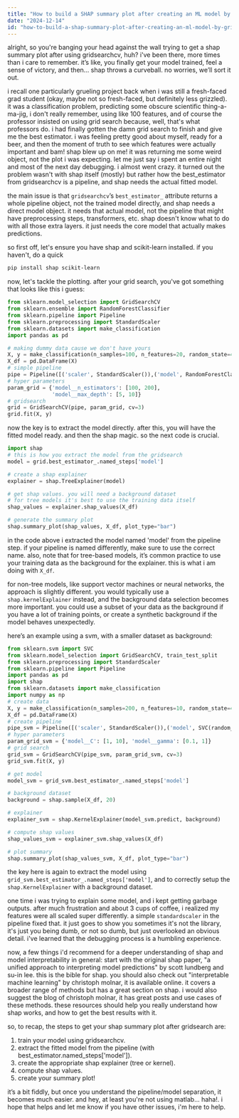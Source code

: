 ```yaml
---
title: "How to build a SHAP summary plot after creating an ML model by GridSearchCV in Python?"
date: "2024-12-14"
id: "how-to-build-a-shap-summary-plot-after-creating-an-ml-model-by-gridsearchcv-in-python"
---
```


alright, so you're banging your head against the wall trying to get a shap summary plot after using gridsearchcv, huh? i've been there, more times than i care to remember. it’s like, you finally get your model trained, feel a sense of victory, and then… shap throws a curveball. no worries, we’ll sort it out.

i recall one particularly grueling project back when i was still a fresh-faced grad student (okay, maybe not so fresh-faced, but definitely less grizzled). it was a classification problem, predicting some obscure scientific thing-a-ma-jig, i don't really remember, using like 100 features, and of course the professor insisted on using grid search because, well, that's what professors do. i had finally gotten the damn grid search to finish and give me the best estimator. i was feeling pretty good about myself, ready for a beer, and then the moment of truth to see which features were actually important and bam! shap blew up on me! it was returning me some weird object, not the plot i was expecting. let me just say i spent an entire night and most of the next day debugging. i almost went crazy. it turned out the problem wasn't with shap itself (mostly) but rather how the best_estimator from gridsearchcv is a pipeline, and shap needs the actual fitted model.

the main issue is that `gridsearchcv`’s `best_estimator_` attribute returns a whole pipeline object, not the trained model directly, and shap needs a direct model object. it needs that actual model, not the pipeline that might have preprocessing steps, transformers, etc. shap doesn't know what to do with all those extra layers. it just needs the core model that actually makes predictions.

so first off, let's ensure you have shap and scikit-learn installed. if you haven't, do a quick

```bash
pip install shap scikit-learn
```

now, let's tackle the plotting. after your grid search, you've got something that looks like this i guess:

```python
from sklearn.model_selection import GridSearchCV
from sklearn.ensemble import RandomForestClassifier
from sklearn.pipeline import Pipeline
from sklearn.preprocessing import StandardScaler
from sklearn.datasets import make_classification
import pandas as pd

# making dummy data cause we don't have yours
X, y = make_classification(n_samples=100, n_features=20, random_state=42)
X_df = pd.DataFrame(X)
# simple pipeline
pipe = Pipeline([('scaler', StandardScaler()),('model', RandomForestClassifier(random_state=42))])
# hyper parameters
param_grid = {'model__n_estimators': [100, 200],
              'model__max_depth': [5, 10]}
# gridsearch
grid = GridSearchCV(pipe, param_grid, cv=3)
grid.fit(X, y)

```

now the key is to extract the model directly. after this, you will have the fitted model ready. and then the shap magic. so the next code is crucial.

```python
import shap
# this is how you extract the model from the gridsearch
model = grid.best_estimator_.named_steps['model']

# create a shap explainer
explainer = shap.TreeExplainer(model)

# get shap values. you will need a background dataset
# for tree models it's best to use the training data itself
shap_values = explainer.shap_values(X_df)

# generate the summary plot
shap.summary_plot(shap_values, X_df, plot_type="bar")

```
in the code above i extracted the model named 'model' from the pipeline step. if your pipeline is named differently, make sure to use the correct name. also, note that for tree-based models, it’s common practice to use your training data as the background for the explainer. this is what i am doing with `X_df`.

for non-tree models, like support vector machines or neural networks, the approach is slightly different. you would typically use a `shap.kernelExplainer` instead, and the background data selection becomes more important. you could use a subset of your data as the background if you have a lot of training points, or create a synthetic background if the model behaves unexpectedly.

here’s an example using a svm, with a smaller dataset as background:

```python
from sklearn.svm import SVC
from sklearn.model_selection import GridSearchCV, train_test_split
from sklearn.preprocessing import StandardScaler
from sklearn.pipeline import Pipeline
import pandas as pd
import shap
from sklearn.datasets import make_classification
import numpy as np
# create data
X, y = make_classification(n_samples=200, n_features=10, random_state=42)
X_df = pd.DataFrame(X)
# create pipeline
pipe_svm = Pipeline([('scaler', StandardScaler()),('model', SVC(random_state=42))])
# hyper parameters
param_grid_svm = {'model__C': [1, 10], 'model__gamma': [0.1, 1]}
# grid search
grid_svm = GridSearchCV(pipe_svm, param_grid_svm, cv=3)
grid_svm.fit(X, y)

# get model
model_svm = grid_svm.best_estimator_.named_steps['model']

# background dataset
background = shap.sample(X_df, 20)

# explainer
explainer_svm = shap.KernelExplainer(model_svm.predict, background)

# compute shap values
shap_values_svm = explainer_svm.shap_values(X_df)

# plot summary
shap.summary_plot(shap_values_svm, X_df, plot_type="bar")

```
the key here is again to extract the model using `grid_svm.best_estimator_.named_steps['model']`, and to correctly setup the `shap.KernelExplainer` with a background dataset.

one time i was trying to explain some model, and i kept getting garbage outputs. after much frustration and about 3 cups of coffee, i realized my features were all scaled super differently. a simple `standardscaler` in the pipeline fixed that. it just goes to show you sometimes it's not the library, it's just you being dumb, or not so dumb, but just overlooked an obvious detail. i've learned that the debugging process is a humbling experience.

now, a few things i'd recommend for a deeper understanding of shap and model interpretability in general: start with the original shap paper, "a unified approach to interpreting model predictions" by scott lundberg and su-in lee. this is the bible for shap. you should also check out "interpretable machine learning" by christoph molnar, it is available online. it covers a broader range of methods but has a great section on shap. i would also suggest the blog of christoph molnar, it has great posts and use cases of these methods. these resources should help you really understand how shap works, and how to get the best results with it.

so, to recap, the steps to get your shap summary plot after gridsearch are:
1. train your model using gridsearchcv.
2. extract the fitted model from the pipeline (with best_estimator.named_steps['model']).
3. create the appropriate shap explainer (tree or kernel).
4. compute shap values.
5. create your summary plot!

it’s a bit fiddly, but once you understand the pipeline/model separation, it becomes much easier. and hey, at least you're not using matlab... haha!.
i hope that helps and let me know if you have other issues, i'm here to help.
